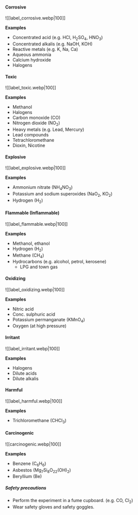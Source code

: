 #### Corrosive
![[label_corrosive.webp|100]]

**Examples**
- Concentrated acid (e.g. HCl, H<sub>2</sub>SO<sub>4</sub>, HNO<sub>3</sub>)
- Concentrated alkalis (e.g. NaOH, KOH)
- Reactive metals (e.g. K, Na, Ca)
- Aqueous ammonia
- Calcium hydroxide
- Halogens

#### Toxic
![[label_toxic.webp|100]]

**Examples**
- Methanol
- Halogens
- Carbon monoxide (CO)
- Nitrogen dioxide (NO<sub>2</sub>)
- Heavy metals (e.g. Lead, Mercury)
- Lead compounds
- Tetrachloromethane
- Dioxin, Nicotine

#### Explosive
![[label_explosive.webp|100]]

**Examples**
- Ammonium nitrate (NH<sub>4</sub>NO<sub>3</sub>)
- Potassium and sodium superoxides (NaO<sub>2</sub>, KO<sub>2</sub>)
- Hydrogen (H<sub>2</sub>)

#### Flammable (Inflammable)
![[label_flammable.webp|100]]

**Examples**
- Methanol, ethanol
- Hydrogen (H<sub>2</sub>)
- Methane (CH<sub>4</sub>)
- Hydrocarbons (e.g. alcohol, petrol, kerosene)
	- LPG and town gas

#### Oxidizing
![[label_oxidizing.webp|100]]

**Examples**
- Nitric acid
- Conc. sulphuric acid
- Potassium permanganate (KMnO<sub>4</sub>)
- Oxygen (at high pressure)

#### Irritant
![[label_irritant.webp|100]]

**Examples**
- Halogens
- Dilute acids
- Dilute alkalis

#### Harmful
![[label_harmful.webp|100]]

**Examples**
- Trichloromethane (CHCl<sub>3</sub>)

#### Carcinogenic
![[carcinogenic.webp|100]]

**Examples**
- Benzene (C<sub>6</sub>H<sub>6</sub>)
- Asbestos (Mg<sub>7</sub>Si<sub>8</sub>O<sub>22</sub>(OH)<sub>2</sub>)
- Beryllium (Be)

##### Safety precautions
- Perform the experiment in a fume cupboard. (e.g. CO, Cl<sub>2</sub>)
- Wear safety gloves and safety goggles.
